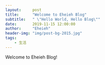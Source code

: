 ```yaml
---
layout:     post
title:      "Welcome to Eheieh Blog"
subtitle:   " \"Hello World, Hello Blog\""
date:       2019-11-15 12:00:00
author:     "Eheieh"
header-img: "img/post-bg-2015.jpg"
tags:
    - 生活
---
```


Welcome to Eheieh Blog!